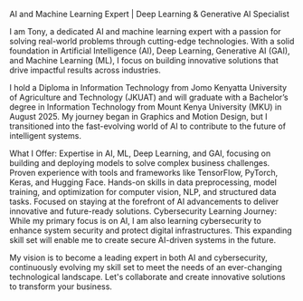 AI and Machine Learning Expert | Deep Learning & Generative AI Specialist

I am Tony, a dedicated AI and machine learning expert with a passion for solving real-world problems through cutting-edge technologies. With a solid foundation in Artificial Intelligence (AI), Deep Learning, Generative AI (GAI), and Machine Learning (ML), I focus on building innovative solutions that drive impactful results across industries.

I hold a Diploma in Information Technology from Jomo Kenyatta University of Agriculture and Technology (JKUAT) and will graduate with a Bachelor’s degree in Information Technology from Mount Kenya University (MKU) in August 2025. My journey began in Graphics and Motion Design, but I transitioned into the fast-evolving world of AI to contribute to the future of intelligent systems.

What I Offer:
Expertise in AI, ML, Deep Learning, and GAI, focusing on building and deploying models to solve complex business challenges.
Proven experience with tools and frameworks like TensorFlow, PyTorch, Keras, and Hugging Face.
Hands-on skills in data preprocessing, model training, and optimization for computer vision, NLP, and structured data tasks.
Focused on staying at the forefront of AI advancements to deliver innovative and future-ready solutions.
Cybersecurity Learning Journey:
While my primary focus is on AI, I am also learning cybersecurity to enhance system security and protect digital infrastructures. This expanding skill set will enable me to create secure AI-driven systems in the future.

My vision is to become a leading expert in both AI and cybersecurity, continuously evolving my skill set to meet the needs of an ever-changing technological landscape. Let's collaborate and create innovative solutions to transform your business.
